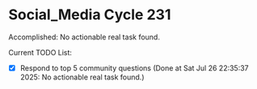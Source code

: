 # Social_Media Cycle 231

Accomplished: No actionable real task found.

Current TODO List:

- [x] Respond to top 5 community questions  (Done at Sat Jul 26 22:35:37 2025: No actionable real task found.)